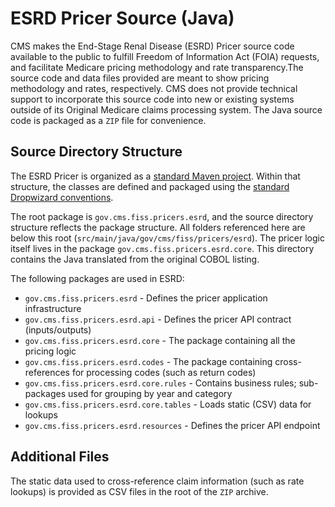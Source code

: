 # ESRD Pricer Source (Java)

CMS makes the End-Stage Renal Disease (ESRD) Pricer source code available to the public to fulfill Freedom of Information Act (FOIA) requests, and facilitate Medicare pricing methodology and rate
transparency.The source code and data files provided are meant to show pricing methodology and rates, respectively. CMS does not provide technical support to incorporate this source code into new or
existing systems outside of its Original Medicare claims processing system. The Java source code is packaged as a `ZIP` file for convenience.

## Source Directory Structure

The ESRD Pricer is organized as a [standard Maven project](https://maven.apache.org/guides/introduction/introduction-to-the-standard-directory-layout.html). Within that structure, the classes are
defined and packaged using the [standard Dropwizard conventions](https://www.dropwizard.io/en/latest/manual/core.html#organizing-your-project).

The root package is `gov.cms.fiss.pricers.esrd`, and the source directory structure reflects the package structure. All folders referenced here are below this
root (`src/main/java/gov/cms/fiss/pricers/esrd`). The pricer logic itself lives in the package `gov.cms.fiss.pricers.esrd.core`. This directory contains the Java translated from the original COBOL
listing.

The following packages are used in ESRD:

- `gov.cms.fiss.pricers.esrd` - Defines the pricer application infrastructure
- `gov.cms.fiss.pricers.esrd.api` - Defines the pricer API contract (inputs/outputs)
- `gov.cms.fiss.pricers.esrd.core` - The package containing all the pricing logic
- `gov.cms.fiss.pricers.esrd.codes` - The package containing cross-references for processing codes (such as return codes)
- `gov.cms.fiss.pricers.esrd.core.rules` - Contains business rules; sub-packages used for grouping by year and category
- `gov.cms.fiss.pricers.esrd.core.tables` - Loads static (CSV) data for lookups
- `gov.cms.fiss.pricers.esrd.resources` - Defines the pricer API endpoint

## Additional Files

The static data used to cross-reference claim information (such as rate lookups) is provided as CSV files in the root of the `ZIP` archive.

